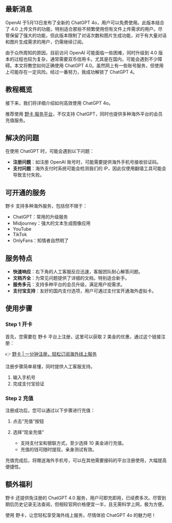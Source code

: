 ## 最新消息

OpenAI 于5月13日发布了全新的 ChatGPT 4o，用户可以免费使用。此版本结合了 4.0 上传文件的功能，特别适合那些不频繁使用但有文件上传需求的用户。尽管保留了强大的功能，但此版本限制了对话次数和图片生成功能，对于有大量对话和图片生成需求的用户，仍需继续订阅。

由于众所周知的原因，目前访问 OpenAI 可能面临一些困难，同时升级到 4.0 版本的过程也较为复杂，通常需要双币信用卡。尤其是在国内，可能会遇到不少障碍。本文将教您如何正确使用 ChatGPT 4.0。虽然网上有一些账号服务，但使用上可能存在一定风险。经过一番努力，我成功解锁了 ChatGPT 4。

## 教程概览

接下来，我们将详细介绍如何高效使用 ChatGPT 4o。

推荐使用 [野卡 服务平台](https://bit.ly/bewildcard)，不仅支持 ChatGPT，同时也提供多种海外平台的会员充值服务。

## 解决的问题

在使用 ChatGPT 时，可能会遇到以下问题：

- **注册问题**：如注册 OpenAI 账号时，可能需要提供海外手机号接收验证码。
- **支付问题**：海外支付时系统可能会检测我们的 IP，因此仅使用翻墙工具可能会导致支付失败。

## 可开通的服务

野卡 支持多种海外服务，包括但不限于：

- ChatGPT：常用的升级服务
- Midjourney：强大的文本生成图像应用
- YouTube
- TikTok
- OnlyFans：知情者自然明了

## 服务特点

- **快速响应**：右下角的人工客服反应迅速，客服团队耐心解答问题。
- **文档齐全**：为常见问题提供了详细的文档，特别适合新手。
- **服务多元**：支持多种平台的会员升级，满足用户视需求。
- **支付宝支持**：友好的国内支付选项，用户可通过支付宝开通海外虚拟卡。

## 使用步骤

### Step 1 开卡

首先，您需要在 野卡 平台上注册，这里可以获取 2 美金的优惠，通过这个链接注册：

👉 [野卡 | 一分钟注册，轻松订阅海外线上服务](https://bit.ly/bewildcard)

注册步骤简单易懂，同时提供人工客服支持。

1. 输入手机号
2. 完成支付宝验证

### Step 2 充值

注册成功后，您可以通过以下步骤进行充值：

1. 点击“充值”按钮
2. 选择“现金充值”

   - 支持支付宝和银联方式，至少选择 10 美金进行充值。
   - 充值的钱可随时提现，亲身测试有效。

充值完成后，将赠送海外手机号，可以在其他需要接码的平台注册使用，大幅提高便捷性。

## 额外福利

野卡 还提供免注册的 ChatGPT 4.0 服务，用户可即充即用，已续费多次。尽管到期后历史记录无法查阅，但相较官网价格便宜一半，且无需科学上网，极为方便。

使用 野卡，让您轻松享受海外线上服务，尽情体验 ChatGPT 4o 的魅力吧！